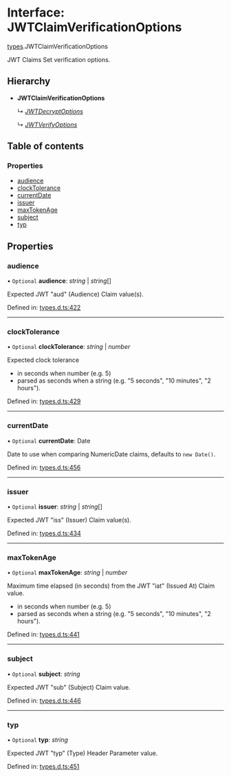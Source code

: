 # Interface: JWTClaimVerificationOptions

[types](../modules/types.md).JWTClaimVerificationOptions

JWT Claims Set verification options.

## Hierarchy

* **JWTClaimVerificationOptions**

  ↳ [*JWTDecryptOptions*](jwt_decrypt.jwtdecryptoptions.md)

  ↳ [*JWTVerifyOptions*](jwt_verify.jwtverifyoptions.md)

## Table of contents

### Properties

- [audience](types.jwtclaimverificationoptions.md#audience)
- [clockTolerance](types.jwtclaimverificationoptions.md#clocktolerance)
- [currentDate](types.jwtclaimverificationoptions.md#currentdate)
- [issuer](types.jwtclaimverificationoptions.md#issuer)
- [maxTokenAge](types.jwtclaimverificationoptions.md#maxtokenage)
- [subject](types.jwtclaimverificationoptions.md#subject)
- [typ](types.jwtclaimverificationoptions.md#typ)

## Properties

### audience

• `Optional` **audience**: *string* \| *string*[]

Expected JWT "aud" (Audience) Claim value(s).

Defined in: [types.d.ts:422](https://github.com/panva/jose/blob/v3.11.0/src/types.d.ts#L422)

___

### clockTolerance

• `Optional` **clockTolerance**: *string* \| *number*

Expected clock tolerance
- in seconds when number (e.g. 5)
- parsed as seconds when a string (e.g. "5 seconds", "10 minutes", "2 hours").

Defined in: [types.d.ts:429](https://github.com/panva/jose/blob/v3.11.0/src/types.d.ts#L429)

___

### currentDate

• `Optional` **currentDate**: Date

Date to use when comparing NumericDate claims, defaults to `new Date()`.

Defined in: [types.d.ts:456](https://github.com/panva/jose/blob/v3.11.0/src/types.d.ts#L456)

___

### issuer

• `Optional` **issuer**: *string* \| *string*[]

Expected JWT "iss" (Issuer) Claim value(s).

Defined in: [types.d.ts:434](https://github.com/panva/jose/blob/v3.11.0/src/types.d.ts#L434)

___

### maxTokenAge

• `Optional` **maxTokenAge**: *string* \| *number*

Maximum time elapsed (in seconds) from the JWT "iat" (Issued At) Claim value.
- in seconds when number (e.g. 5)
- parsed as seconds when a string (e.g. "5 seconds", "10 minutes", "2 hours").

Defined in: [types.d.ts:441](https://github.com/panva/jose/blob/v3.11.0/src/types.d.ts#L441)

___

### subject

• `Optional` **subject**: *string*

Expected JWT "sub" (Subject) Claim value.

Defined in: [types.d.ts:446](https://github.com/panva/jose/blob/v3.11.0/src/types.d.ts#L446)

___

### typ

• `Optional` **typ**: *string*

Expected JWT "typ" (Type) Header Parameter value.

Defined in: [types.d.ts:451](https://github.com/panva/jose/blob/v3.11.0/src/types.d.ts#L451)
